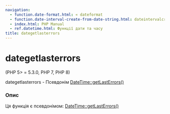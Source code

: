 ```yaml
---
navigation:
  - function.date-format.html: « dateformat
  - function.date-interval-create-from-date-string.html: dateintervalcreatefromdatestring »
  - index.html: PHP Manual
  - ref.datetime.html: Функції дати та часу
title: dategetlasterrors
---
```

# dategetlasterrors

(PHP 5> = 5.3.0, PHP 7, PHP 8)

dategetlasterrors - Псевдонім [DateTime::getLastErrors()](datetime.getlasterrors.html)

### Опис

Ця функція є псевдонімом: [DateTime::getLastErrors()](datetime.getlasterrors.html)
